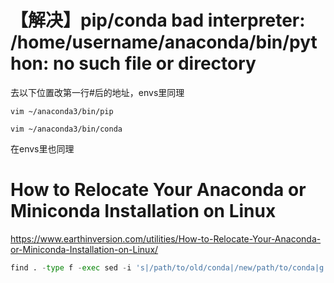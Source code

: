 # 【解决】pip/conda bad interpreter: /home/username/anaconda/bin/python: no such file or directory
去以下位置改第一行#后的地址，envs里同理
```
vim ~/anaconda3/bin/pip
```

```
vim ~/anaconda3/bin/conda
```


在envs里也同理

# How to Relocate Your Anaconda or Miniconda Installation on Linux
https://www.earthinversion.com/utilities/How-to-Relocate-Your-Anaconda-or-Miniconda-Installation-on-Linux/

```python
find . -type f -exec sed -i 's|/path/to/old/conda|/new/path/to/conda|g' {} +
```
